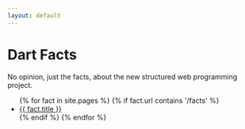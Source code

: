 ```yaml
---
layout: default
---
```


<div class="hero-unit">
  <h1>Dart Facts</h1>
  <p>No opinion, just the facts, about the new structured web programming project.</p>
</div>

<ul>
{% for fact in site.pages %}
  {% if fact.url contains '/facts' %}
    <li>
    <a href="{{ fact.url }}">{{ fact.title }}</a>
    </li>
  {% endif %}
{% endfor %}
</ul>